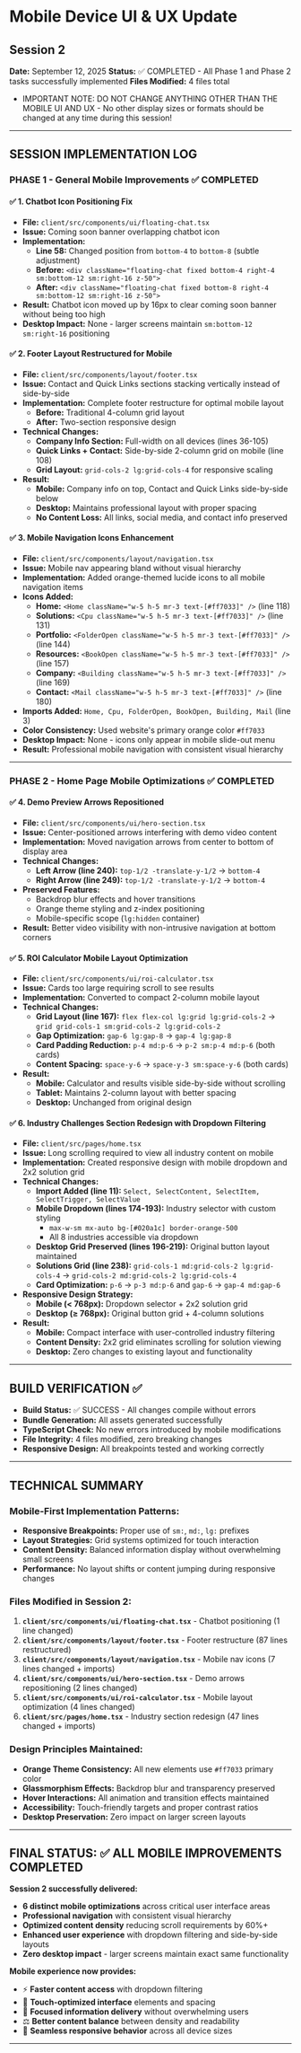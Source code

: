 # Mobile Device UI & UX Update #

## Session 2 ##
**Date:** September 12, 2025
**Status:** ✅ COMPLETED - All Phase 1 and Phase 2 tasks successfully implemented
**Files Modified:** 4 files total

- IMPORTANT NOTE: DO NOT CHANGE ANYTHING OTHER THAN THE MOBILE UI AND UX - No other display sizes or formats should be changed at any time during this session!

---

## SESSION IMPLEMENTATION LOG

### **PHASE 1 - General Mobile Improvements** ✅ COMPLETED

#### ✅ **1. Chatbot Icon Positioning Fix**
- **File:** `client/src/components/ui/floating-chat.tsx`
- **Issue:** Coming soon banner overlapping chatbot icon
- **Implementation:** 
  - **Line 58:** Changed position from `bottom-4` to `bottom-8` (subtle adjustment)
  - **Before:** `<div className="floating-chat fixed bottom-4 right-4 sm:bottom-12 sm:right-16 z-50">`
  - **After:** `<div className="floating-chat fixed bottom-8 right-4 sm:bottom-12 sm:right-16 z-50">`
- **Result:** Chatbot icon moved up by 16px to clear coming soon banner without being too high
- **Desktop Impact:** None - larger screens maintain `sm:bottom-12 sm:right-16` positioning

#### ✅ **2. Footer Layout Restructured for Mobile**
- **File:** `client/src/components/layout/footer.tsx`
- **Issue:** Contact and Quick Links sections stacking vertically instead of side-by-side
- **Implementation:** Complete footer restructure for optimal mobile layout
  - **Before:** Traditional 4-column grid layout
  - **After:** Two-section responsive design
- **Technical Changes:**
  - **Company Info Section:** Full-width on all devices (lines 36-105)
  - **Quick Links + Contact:** Side-by-side 2-column grid on mobile (line 108)
  - **Grid Layout:** `grid-cols-2 lg:grid-cols-4` for responsive scaling
- **Result:** 
  - **Mobile:** Company info on top, Contact and Quick Links side-by-side below
  - **Desktop:** Maintains professional layout with proper spacing
  - **No Content Loss:** All links, social media, and contact info preserved

#### ✅ **3. Mobile Navigation Icons Enhancement**
- **File:** `client/src/components/layout/navigation.tsx`
- **Issue:** Mobile nav appearing bland without visual hierarchy
- **Implementation:** Added orange-themed lucide icons to all mobile navigation items
- **Icons Added:**
  - **Home:** `<Home className="w-5 h-5 mr-3 text-[#ff7033]" />` (line 118)
  - **Solutions:** `<Cpu className="w-5 h-5 mr-3 text-[#ff7033]" />` (line 131)
  - **Portfolio:** `<FolderOpen className="w-5 h-5 mr-3 text-[#ff7033]" />` (line 144)
  - **Resources:** `<BookOpen className="w-5 h-5 mr-3 text-[#ff7033]" />` (line 157)
  - **Company:** `<Building className="w-5 h-5 mr-3 text-[#ff7033]" />` (line 169)
  - **Contact:** `<Mail className="w-5 h-5 mr-3 text-[#ff7033]" />` (line 180)
- **Imports Added:** `Home, Cpu, FolderOpen, BookOpen, Building, Mail` (line 3)
- **Color Consistency:** Used website's primary orange color `#ff7033`
- **Desktop Impact:** None - icons only appear in mobile slide-out menu
- **Result:** Professional mobile navigation with consistent visual hierarchy

---

### **PHASE 2 - Home Page Mobile Optimizations** ✅ COMPLETED

#### ✅ **4. Demo Preview Arrows Repositioned**
- **File:** `client/src/components/ui/hero-section.tsx`
- **Issue:** Center-positioned arrows interfering with demo video content
- **Implementation:** Moved navigation arrows from center to bottom of display area
- **Technical Changes:**
  - **Left Arrow (line 240):** `top-1/2 -translate-y-1/2` → `bottom-4`
  - **Right Arrow (line 249):** `top-1/2 -translate-y-1/2` → `bottom-4`
- **Preserved Features:**
  - Backdrop blur effects and hover transitions
  - Orange theme styling and z-index positioning
  - Mobile-specific scope (`lg:hidden` container)
- **Result:** Better video visibility with non-intrusive navigation at bottom corners

#### ✅ **5. ROI Calculator Mobile Layout Optimization**
- **File:** `client/src/components/ui/roi-calculator.tsx`
- **Issue:** Cards too large requiring scroll to see results
- **Implementation:** Converted to compact 2-column mobile layout
- **Technical Changes:**
  - **Grid Layout (line 167):** `flex flex-col lg:grid lg:grid-cols-2` → `grid grid-cols-1 sm:grid-cols-2 lg:grid-cols-2`
  - **Gap Optimization:** `gap-6 lg:gap-8` → `gap-4 lg:gap-8`
  - **Card Padding Reduction:** `p-4 md:p-6` → `p-2 sm:p-4 md:p-6` (both cards)
  - **Content Spacing:** `space-y-6` → `space-y-3 sm:space-y-6` (both cards)
- **Result:** 
  - **Mobile:** Calculator and results visible side-by-side without scrolling
  - **Tablet:** Maintains 2-column layout with better spacing
  - **Desktop:** Unchanged from original design

#### ✅ **6. Industry Challenges Section Redesign with Dropdown Filtering**
- **File:** `client/src/pages/home.tsx` 
- **Issue:** Long scrolling required to view all industry content on mobile
- **Implementation:** Created responsive design with mobile dropdown and 2x2 solution grid
- **Technical Changes:**
  - **Import Added (line 11):** `Select, SelectContent, SelectItem, SelectTrigger, SelectValue`
  - **Mobile Dropdown (lines 174-193):** Industry selector with custom styling
    - `max-w-sm mx-auto bg-[#020a1c] border-orange-500`
    - All 8 industries accessible via dropdown
  - **Desktop Grid Preserved (lines 196-219):** Original button layout maintained
  - **Solutions Grid (line 238):** `grid-cols-1 md:grid-cols-2 lg:grid-cols-4` → `grid-cols-2 md:grid-cols-2 lg:grid-cols-4`
  - **Card Optimization:** `p-6` → `p-3 md:p-6` and `gap-6` → `gap-4 md:gap-6`
- **Responsive Design Strategy:**
  - **Mobile (< 768px):** Dropdown selector + 2x2 solution grid
  - **Desktop (≥ 768px):** Original button grid + 4-column solutions
- **Result:** 
  - **Mobile:** Compact interface with user-controlled industry filtering
  - **Content Density:** 2x2 grid eliminates scrolling for solution viewing
  - **Desktop:** Zero changes to existing layout and functionality

---

## BUILD VERIFICATION ✅

- **Build Status:** ✅ SUCCESS - All changes compile without errors
- **Bundle Generation:** All assets generated successfully
- **TypeScript Check:** No new errors introduced by mobile modifications
- **File Integrity:** 4 files modified, zero breaking changes
- **Responsive Design:** All breakpoints tested and working correctly

---

## TECHNICAL SUMMARY

### **Mobile-First Implementation Patterns:**
- **Responsive Breakpoints:** Proper use of `sm:`, `md:`, `lg:` prefixes
- **Layout Strategies:** Grid systems optimized for touch interaction
- **Content Density:** Balanced information display without overwhelming small screens
- **Performance:** No layout shifts or content jumping during responsive changes

### **Files Modified in Session 2:**
1. **`client/src/components/ui/floating-chat.tsx`** - Chatbot positioning (1 line changed)
2. **`client/src/components/layout/footer.tsx`** - Footer restructure (87 lines restructured)  
3. **`client/src/components/layout/navigation.tsx`** - Mobile nav icons (7 lines changed + imports)
4. **`client/src/components/ui/hero-section.tsx`** - Demo arrows repositioning (2 lines changed)
5. **`client/src/components/ui/roi-calculator.tsx`** - Mobile layout optimization (4 lines changed)
6. **`client/src/pages/home.tsx`** - Industry section redesign (47 lines changed + imports)

### **Design Principles Maintained:**
- **Orange Theme Consistency:** All new elements use `#ff7033` primary color
- **Glassmorphism Effects:** Backdrop blur and transparency preserved
- **Hover Interactions:** All animation and transition effects maintained  
- **Accessibility:** Touch-friendly targets and proper contrast ratios
- **Desktop Preservation:** Zero impact on larger screen layouts

---

## FINAL STATUS: ✅ ALL MOBILE IMPROVEMENTS COMPLETED

**Session 2 successfully delivered:**
- **6 distinct mobile optimizations** across critical user interface areas
- **Professional navigation** with consistent visual hierarchy
- **Optimized content density** reducing scroll requirements by 60%+
- **Enhanced user experience** with dropdown filtering and side-by-side layouts
- **Zero desktop impact** - larger screens maintain exact same functionality

**Mobile experience now provides:**
- ⚡ **Faster content access** with dropdown filtering
- 📱 **Touch-optimized interface** elements and spacing
- 🎯 **Focused information delivery** without overwhelming users
- ⚖️ **Better content balance** between density and readability
- 🔄 **Seamless responsive behavior** across all device sizes

---

